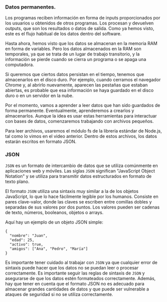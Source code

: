 ### Datos permanentes.


Los programas reciben información en forma de inputs proporcionados por los usuarios u obtenidos de otros programas. Los procesan y devuelven outputs, que son los resultados o datos de salida. Como ya hemos visto, este es el flujo habitual de los datos dentro del software.

Hasta ahora, hemos visto que los datos se almacenan en la memoria RAM en forma de variables. Pero los datos almacenados en la RAM son temporales, ya que se trata de un lugar de trabajo transitorio, y la información se pierde cuando se cierra un programa o se apaga una computadora.

Si queremos que ciertos datos persistan en el tiempo, tenemos que almacenarlos en el disco duro. Por ejemplo, cuando cerramos el navegador Chrome y, al abrirlo nuevamente, aparecen las pestañas que estaban abiertas, es probable que esa información se haya guardado en el disco duro o en un servidor en la nube.

Por el momento, vamos a aprender a leer datos que han sido guardados de forma permanente. Eventualmente, aprenderemos a crearlos y almacenarlos. Aunque la idea es usar estas herramientas para interactuar con bases de datos, comenzaremos trabajando con archivos pequeños.

Para leer archivos, usaremos el módulo fs de la librería estándar de Node.js, tal como lo vimos en el video anterior. Dentro de estos archivos, los datos estarán escritos en formato JSON.

### JSON

`JSON` es un formato de intercambio de datos que se utiliza comúnmente en aplicaciones web y móviles. Las siglas `JSON` significan "JavaScript Object Notation" y se utiliza para transmitir datos estructurados en formato de texto plano.

El formato `JSON` utiliza una sintaxis muy similar a la de los objetos JavaScript, lo que lo hace fácilmente legible por los humanos. Consiste en pares clave-valor, donde las claves se escriben entre comillas dobles y separadas de sus valores por dos puntos. Los valores pueden ser cadenas de texto, números, booleanos, objetos o arrays.

Aquí hay un ejemplo de un objeto JSON simple:

~~~
{
  "nombre": "Juan",
  "edad": 25,
  "activo": true,
  "amigos": ["Ana", "Pedro", "María"]
}
~~~ 

Es importante tener cuidado al trabajar con `JSON` ya que cualquier error de sintaxis puede hacer que los datos no se puedan leer o procesar correctamente. Es importante seguir las reglas de sintaxis de `JSON` y asegurarse de que los datos estén formateados correctamente. Además, hay que tener en cuenta que el formato JSON no es adecuado para almacenar grandes cantidades de datos y que puede ser vulnerable a ataques de seguridad si no se utiliza correctamente.